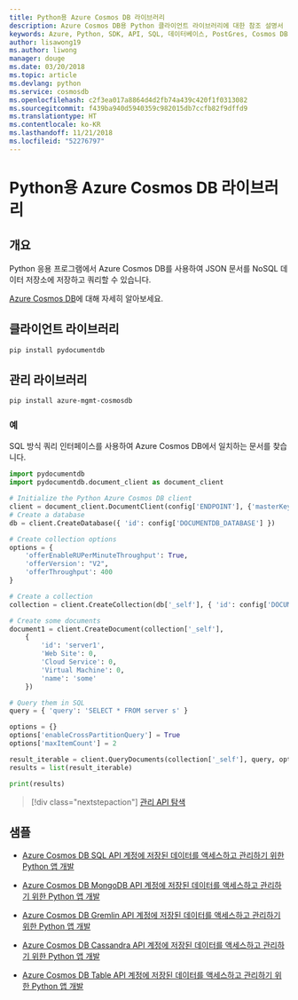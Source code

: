 ```yaml
---
title: Python용 Azure Cosmos DB 라이브러리
description: Azure Cosmos DB용 Python 클라이언트 라이브러리에 대한 참조 설명서
keywords: Azure, Python, SDK, API, SQL, 데이터베이스, PostGres, Cosmos DB, NoSQL
author: lisawong19
ms.author: liwong
manager: douge
ms.date: 03/20/2018
ms.topic: article
ms.devlang: python
ms.service: cosmosdb
ms.openlocfilehash: c2f3ea017a8864d4d2fb74a439c420f1f0313082
ms.sourcegitcommit: f439ba940d5940359c982015db7ccfb82f9dffd9
ms.translationtype: HT
ms.contentlocale: ko-KR
ms.lasthandoff: 11/21/2018
ms.locfileid: "52276797"
---
```

# <a name="azure-cosmos-db-libraries-for-python"></a>Python용 Azure Cosmos DB 라이브러리

## <a name="overview"></a>개요

Python 응용 프로그램에서 Azure Cosmos DB를 사용하여 JSON 문서를 NoSQL 데이터 저장소에 저장하고 쿼리할 수 있습니다.

[Azure Cosmos DB](https://docs.microsoft.com/azure/cosmos-db/introduction)에 대해 자세히 알아보세요.

## <a name="client-library"></a>클라이언트 라이브러리
 ```bash
pip install pydocumentdb
 ```

## <a name="management-library"></a>관리 라이브러리
```bash
pip install azure-mgmt-cosmosdb
```

### <a name="example"></a>예

SQL 방식 쿼리 인터페이스를 사용하여 Azure Cosmos DB에서 일치하는 문서를 찾습니다.

```python
import pydocumentdb
import pydocumentdb.document_client as document_client

# Initialize the Python Azure Cosmos DB client
client = document_client.DocumentClient(config['ENDPOINT'], {'masterKey': config['MASTERKEY']})
# Create a database
db = client.CreateDatabase({ 'id': config['DOCUMENTDB_DATABASE'] })

# Create collection options
options = {
    'offerEnableRUPerMinuteThroughput': True,
    'offerVersion': "V2",
    'offerThroughput': 400
}

# Create a collection
collection = client.CreateCollection(db['_self'], { 'id': config['DOCUMENTDB_COLLECTION'] }, options)

# Create some documents
document1 = client.CreateDocument(collection['_self'],
    { 
        'id': 'server1',
        'Web Site': 0,
        'Cloud Service': 0,
        'Virtual Machine': 0,
        'name': 'some' 
    })

# Query them in SQL
query = { 'query': 'SELECT * FROM server s' }    

options = {} 
options['enableCrossPartitionQuery'] = True
options['maxItemCount'] = 2

result_iterable = client.QueryDocuments(collection['_self'], query, options)
results = list(result_iterable)

print(results)
```
> [!div class="nextstepaction"]
> [관리 API 탐색](/python/api/overview/azure/cosmosdb/management)

## <a name="samples"></a>샘플

* [Azure Cosmos DB SQL API 계정에 저장된 데이터를 액세스하고 관리하기 위한 Python 앱 개발](https://github.com/Azure-Samples/azure-cosmos-db-python-getting-started.git)

* [Azure Cosmos DB MongoDB API 계정에 저장된 데이터를 액세스하고 관리하기 위한 Python 앱 개발](https://github.com/Azure-Samples/CosmosDB-Flask-Mongo-Sample.git)

* [Azure Cosmos DB Gremlin API 계정에 저장된 데이터를 액세스하고 관리하기 위한 Python 앱 개발](https://github.com/Azure-Samples/azure-cosmos-db-graph-python-getting-started.git)

* [Azure Cosmos DB Cassandra API 계정에 저장된 데이터를 액세스하고 관리하기 위한 Python 앱 개발](https://github.com/Azure-Samples/azure-cosmos-db-cassandra-python-getting-started.git)

* [Azure Cosmos DB Table API 계정에 저장된 데이터를 액세스하고 관리하기 위한 Python 앱 개발](https://github.com/Azure-Samples/storage-python-getting-started.git)


